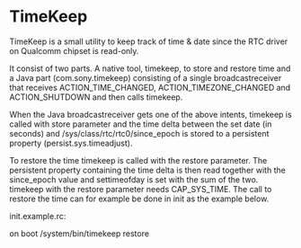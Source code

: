 # TimeKeep

TimeKeep is a small utility to keep track of time & date since the RTC 
driver on Qualcomm chipset is read-only. 

It consist of two parts. A native tool, timekeep, to store and restore time and a Java 
part (com.sony.timekeep) consisting of a single broadcastreceiver that receives 
ACTION_TIME_CHANGED, ACTION_TIMEZONE_CHANGED and ACTION_SHUTDOWN and then calls timekeep.

When the Java broadcastreceiver gets one of the above intents, timekeep is called with
store parameter and the time delta between the set date (in seconds) and 
/sys/class/rtc/rtc0/since_epoch is stored to a persistent property (persist.sys.timeadjust).

To restore the time timekeep is called with the restore parameter. The persistent property
containing the time delta is then read together with the since_epoch value and settimeofday
is set with the sum of the two. timekeep with the restore parameter needs CAP_SYS_TIME.
The call to restore the time can for example be done in init as the example below.

init.example.rc:

on boot
  /system/bin/timekeep restore

